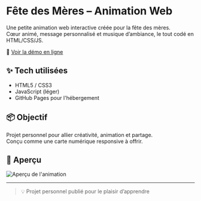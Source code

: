 # Fête des Mères – Animation Web

Une petite animation web interactive créée pour la fête des mères.  
Cœur animé, message personnalisé et musique d’ambiance, le tout codé en HTML/CSS/JS.

🔗 [Voir la démo en ligne](https://Clem-V507.github.io/fete-des-meres)

## ✨ Tech utilisées
- HTML5 / CSS3
- JavaScript (léger)
- GitHub Pages pour l'hébergement

## 📦 Objectif
Projet personnel pour allier créativité, animation et partage.  
Conçu comme une carte numérique responsive à offrir.

## 📁 Aperçu
![Aperçu de l'animation](capture.png)

---

> 💡 Projet personnel publié pour le plaisir d’apprendre
